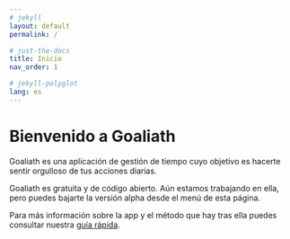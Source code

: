 ```yaml
---
# jekyll
layout: default
permalink: /

# just-the-docs
title: Inicio
nav_order: 1

# jekyll-polyglot
lang: es
---
```

# Bienvenido a Goaliath

Goaliath es una aplicación de gestión de tiempo cuyo objetivo es hacerte sentir orgulloso de tus acciones diarias.

Goaliath es gratuita y de código abierto. Aún estamos trabajando en ella, pero puedes bajarte la versión alpha desde el menú de esta página.

Para más información sobre la app y el método que hay tras ella puedes consultar nuestra [guía rápida](/guide).